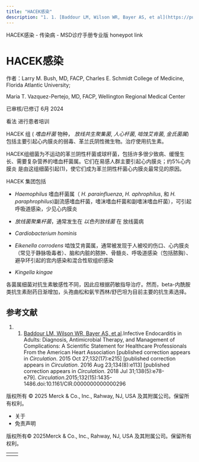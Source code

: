 ```yaml
---
title: "HACEK感染"
description: "1. 1. [Baddour LM, Wilson WR, Bayer AS, et al](https://pubmed.ncbi.nlm.nih.gov/26373316/).Infective Endocarditis in Adults: Diagnosis, Antimicrobial Therapy, and Management of Complications: A Scientific Statement for Healthcare Professionals From the American Heart Association \\[published correction appears in _Circulation_. 2015 Oct 27;132(17):e215\\] \\[published correction appears in _Circulation_. 2016 Aug 23;134(8):e113\\] \\[published correction appears in _Circulation_. 2018 Jul 31;138(5):e78-e79\\]. _Circulation_.2015;132(15):1435-1486.doi:10.1161/CIR.0000000000000296"
---
```


﻿HACEK感染 - 传染病 - MSD诊疗手册专业版 honeypot link

# HACEK感染

作者：Larry M. Bush, MD, FACP, Charles E. Schmidt College of Medicine, Florida Atlantic University;

Maria T. Vazquez-Pertejo, MD, FACP, Wellington Regional Medical Center

已审核/已修订 6月 2024

看法 进行患者培训

HACEK 组 ( _嗜血杆菌_ 物种， _放线共生聚集菌_, _人心杆菌_, _啮蚀艾肯菌_, _金氏菌属_) 包括主要引起心内膜炎的弱毒、革兰氏阴性微生物。治疗使用抗生素。

HACEK组细菌为不运动的革兰阴性杆菌或球杆菌，包括许多很少致病、缓慢生长、需要复杂营养的嗜血杆菌属。它们在易感人群主要引起心内膜炎；约5%心内膜炎 是由这组细菌引起(1)，使它们成为革兰阴性杆菌心内膜炎最常见的原因。

HACEK 集团包括

- _Haemophilus_ 嗜血杆菌属（ _H. parainfluenza_, _H. aphrophilus_, 和 _H. paraphrophilus_)副流感嗜血杆菌，嗜沫嗜血杆菌和副嗜沫嗜血杆菌），可引起呼吸道感染，少见心内膜炎

- _放线菌聚集杆菌_，通常发生在 _以色列放线菌_ 在 放线菌病

- _Cardiobacterium hominis_

- _Eikenella corrodens_ 啮蚀艾肯菌属，通常被发现于人被咬的伤口、心内膜炎（常见于静脉吸毒者）、脑和内脏的脓肿、骨髓炎、呼吸道感染（包括脓胸）、避孕环引起的宫内感染和混合性软组织感染

- _Kingella kingae_


各菌属细菌对抗生素敏感性不同，因此应根据药敏指导治疗。然而，beta-内酰胺类抗生素耐药日渐增加，头孢曲松和氨苄西林/舒巴坦为目前主要的抗生素选择。

## 参考文献

1. 1. [Baddour LM, Wilson WR, Bayer AS, et al](https://pubmed.ncbi.nlm.nih.gov/26373316/).Infective Endocarditis in Adults: Diagnosis, Antimicrobial Therapy, and Management of Complications: A Scientific Statement for Healthcare Professionals From the American Heart Association \[published correction appears in _Circulation_. 2015 Oct 27;132(17):e215\] \[published correction appears in _Circulation_. 2016 Aug 23;134(8):e113\] \[published correction appears in _Circulation_. 2018 Jul 31;138(5):e78-e79\]. _Circulation_.2015;132(15):1435-1486.doi:10.1161/CIR.0000000000000296




版权所有 © 2025
Merck & Co., Inc., Rahway, NJ, USA 及其附属公司。保留所有权利。

- 关于
- 免责声明

版权所有© 2025Merck & Co., Inc., Rahway, NJ, USA 及其附属公司。保留所有权利。

|     |     |
| --- | --- |
|  |  |